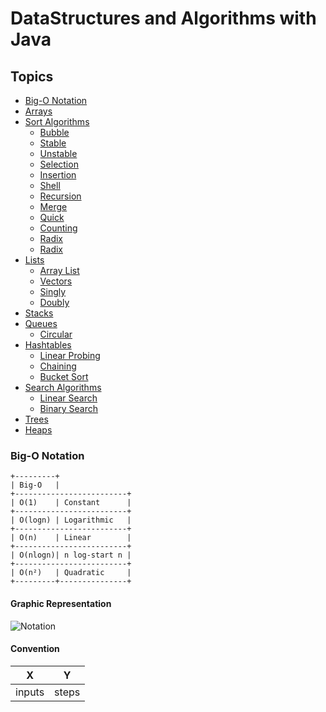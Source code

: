 # DataStructures and Algorithms with Java

## Topics
- [Big-O Notation](#graphic-representation)
- [Arrays](src/Arrays/README.md)
- [Sort Algorithms](src/SortAlgorithms/README.md)
    - [Bubble]()
    - [Stable]()
    - [Unstable]()
    - [Selection]()
    - [Insertion]()
    - [Shell]()
    - [Recursion]()
    - [Merge]()
    - [Quick]()
    - [Counting]()
    - [Radix]()
    - [Radix]()
- [Lists]()
    - [Array List]()
    - [Vectors]()
    - [Singly]()
    - [Doubly]()
- [Stacks]()
- [Queues]()
    - [Circular]()
- [Hashtables]()
    - [Linear Probing]()
    - [Chaining]()
    - [Bucket Sort]()
- [Search Algorithms]()
    -  [Linear Search]()
    -  [Binary Search]()
- [Trees]()
- [Heaps]()


### Big-O Notation
```text
+---------+
| Big-O   |
+-------------------------+
| O(1)    | Constant      |
+-------------------------+
| O(logn) | Logarithmic   |
+-------------------------+
| O(n)    | Linear        |
+-------------------------+
| O(nlogn)| n log-start n |
+-------------------------+
| O(n²)   | Quadratic     |
+---------+---------------+
```
#### Graphic Representation
![Notation](https://upload.wikimedia.org/wikipedia/commons/thumb/7/7e/Comparison_computational_complexity.svg/250px-Comparison_computational_complexity.svg.png "Graphic")
#### Convention
| X | Y |
|---|---|
| inputs  | steps  |